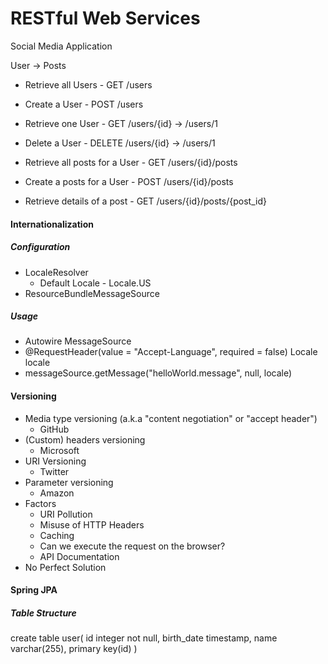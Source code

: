 # RESTful Web Services

Social Media Application

User -> Posts

- Retrieve all Users      - GET /users
- Create a User           - POST /users
- Retrieve one User       - GET /users/{id} -> /users/1
- Delete a User           - DELETE /users/{id} -> /users/1

- Retrieve all posts for a User   - GET /users/{id}/posts
- Create a posts for a User       - POST /users/{id}/posts
- Retrieve details of a post      - GET /users/{id}/posts/{post_id}


#### Internationalization

##### Configuration
- LocaleResolver
  - Default Locale - Locale.US
- ResourceBundleMessageSource

##### Usage
- Autowire MessageSource
- @RequestHeader(value = "Accept-Language", required = false) Locale locale
- messageSource.getMessage("helloWorld.message", null, locale)


#### Versioning
- Media type versioning (a.k.a "content negotiation" or "accept header")
  - GitHub
- (Custom) headers versioning
  - Microsoft
- URI Versioning
  - Twitter
- Parameter versioning
  - Amazon
- Factors
  - URI Pollution
  - Misuse of HTTP Headers
  - Caching
  - Can we execute the request on the browser?
  - API Documentation
- No Perfect Solution

#### Spring JPA
##### Table Structure

create table user(
id integer not null,
birth_date timestamp,
name varchar(255),
primary key(id)
)